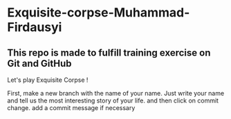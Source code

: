 # Exquisite-corpse-Muhammad-Firdausyi

## This repo is made to fulfill training exercise on Git and GitHub

Let's play Exquisite Corpse ! 

First, make a new branch with the name of your name.
Just write your name and tell us the most interesting story of your life. and then click on commit change. add a commit message if necessary
